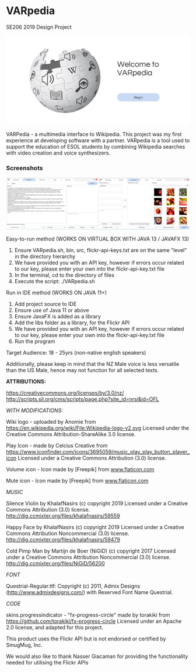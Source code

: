 # VARpedia

SE206 2019 Design Project

![Front_Page](varpedia_frontpage.JPG)

VARPedia - a multimedia interface to Wikipedia.
This project was my first experience at developing software with a partner. VARpedia is a tool used to support the education of ESOL students by combining Wikipedia searches with video creation and voice synthesizers.

### Screenshots
![Screenshots](varpedia_screenshots.JPG)

Easy-to-run method (WORKS ON VIRTUAL BOX WITH JAVA 13 / JAVAFX 13)

1. Ensure VARpedia.sh, bin, src, flickr-api-keys.txt are on the same "level" in the directory hierarchy
2. We have provided you with an API key, however if errors occur related to our key, please enter your own into the flickr-api-key.txt file
3. In the terminal, cd to the directory of files
4. Execute the script: ./VARpedia.sh

Run in IDE method (WORKS ON JAVA 11+)

1. Add project source to IDE
2. Ensure use of Java 11 or above
3. Ensure JavaFX is added as a library
4. Add the libs folder as a library, for the Flickr API
5. We have provided you with an API key, however if errors occur related to our key, please enter your own into the flickr-api-key.txt file
6. Run the program

Target Audience: 18 - 25yrs (non-native english speakers)

Additionally, please keep in mind that the NZ Male voice is less versatile than the US Male, hence may not function for all selected texts.

__ATTRIBUTIONS:__

https://creativecommons.org/licenses/by/3.0/nz/
http://scripts.sil.org/cms/scripts/page.php?site_id=nrsi&id=OFL

_WITH MODIFICATIONS:_

Wiki logo - uploaded by Anomie from https://en.wikipedia.org/wiki/File:Wikipedia-logo-v2.svg
Licensed under the Creative Commons Attribution-ShareAlike 3.0 license.

Play Icon - made by Celcius Creative from https://www.iconfinder.com/icons/3695059/music_play_play_button_player_icon Licensed under a Creative Commons Attribution (3.0) license.

Volume icon - Icon made by [Freepik] from www.flaticon.com

Mute icon - Icon made by [Freepik] from www.flaticon.com

_MUSIC_

Silence Violin by KhalafNasirs (c) copyright 2019 Licensed under a Creative Commons Attribution (3.0) license. http://dig.ccmixter.org/files/khalafnasirs/59559 

Happy Face by KhalafNasirs (c) copyright 2019 Licensed under a Creative Commons Attribution Noncommercial  (3.0) license. http://dig.ccmixter.org/files/khalafnasirs/59479 

Cold Pimp Man by Martijn de Boer (NiGiD) (c) copyright 2017 Licensed under a Creative Commons Attribution Noncommercial  (3.0) license. http://dig.ccmixter.org/files/NiGiD/56200 

_FONT_

Questrial-Regular.ttf: Copyright (c) 2011, Admix Designs (http://www.admixdesigns.com/) with Reserved Font Name Questrial.

_CODE_

skins.progressindicator - "fx-progress-circle" made by torakiki from https://github.com/torakiki/fx-progress-circle
Licensed under an Apache 2.0 license, and adapted for this project.

This product uses the Flickr API but is not endorsed or certified by SmugMug, Inc.

We would also like to thank Nasser Giacaman for providing the functionality needed for utilising the Flickr APIs
